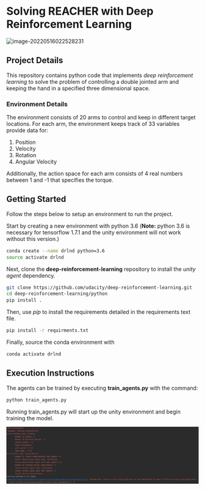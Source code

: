 # Solving REACHER with Deep Reinforcement Learning

![image-20220516022528231](/home/ada/CodeProjects/Deep-RL-Engineering/images/image-2022051602224445311.png)

## Project Details 

This repository contains python code that implements _deep reinforcement learning_ to solve the problem of controlling a double jointed arm and keeping the hand in a specified three dimensional space.

### Environment Details

The environment consists of 20 arms to control and keep in different target locations. For each arm, the environment keeps track of 33 variables provide data for:

1. Position
2. Velocity
3. Rotation
4. Angular Velocity

Additionally, the action space for each arm consists of 4 real numbers between 1 and -1 that specifies the torque.

## Getting Started

Follow the steps below to setup an environment to run the project.

Start by creating a new environment with python 3.6 (**Note:** python 3.6 is necessary for tensorflow 1.7.1 and the unity environment will not work without this version.)

```bash
conda create --name drlnd python=3.6
source activate drlnd
```

Next, clone the __deep-reinforcement-learning__ repository to install the _unity agent_ dependency.

```bash
git clone https://github.com/udacity/deep-reinforcement-learning.git
cd deep-reinforcement-learning/python
pip install .
```

Then, use _pip_ to install the requirements detailed in the requirements text file.

```bash
pip install -r requirments.txt
```

Finally, source the conda environment with

```bash
conda activate drlnd
```

## Execution Instructions

The agents can be trained by executing __train_agents.py__ with the command:

```python
python train_agents.py
```

Running train_agents.py will start up the unity environment and begin training the model.

![image-20220516022244453](./images/image-20220516022244453.png)

